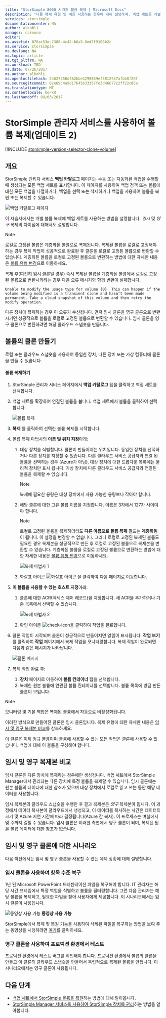 ```yaml
---
title: "StorSimple 8000 시리즈 볼륨 복제 | Microsoft Docs"
description: "다른 복제 유형 및 이를 사용하는 경우에 대해 설명하며, 백업 세트를 개별 볼륨 복제에 사용하는 방법에 대해 설명합니다."
services: storsimple
documentationcenter: NA
author: alkohli
manager: carmonm
editor: 
ms.assetid: 070ac53e-7388-4c48-b8a5-8ed7f9108b2c
ms.service: storsimple
ms.devlang: NA
ms.topic: article
ms.tgt_pltfrm: NA
ms.workload: TBD
ms.date: 07/26/2017
ms.author: alkohli
ms.openlocfilehash: 2b627250df62bbe3299869ef3812947afbb8f29f
ms.sourcegitcommit: 02e69c4a9d17645633357fe3d46677c2ff22c85a
ms.translationtype: MT
ms.contentlocale: ko-KR
ms.lasthandoff: 08/03/2017
---
```

# <a name="use-the-storsimple-manager-service-to-clone-a-volume-update-2"></a>StorSimple 관리자 서비스를 사용하여 볼륨 복제(업데이트 2)
[!INCLUDE [storsimple-version-selector-clone-volume](../../includes/storsimple-version-selector-clone-volume.md)]

## <a name="overview"></a>개요
StorSimple 관리자 서비스 **백업 카탈로그** 페이지는 수동 또는 자동화된 백업을 수행할 때 생성되는 모든 백업 세트를 표시합니다. 이 페이지를 사용하여 백업 정책 또는 볼륨에 대한 모든 백업을 나열하거나, 백업을 선택 또는 삭제하거나 백업을 사용하여 볼륨을 복원 또는 복제할 수 있습니다.

![백업 카탈로그 페이지](./media/storsimple-clone-volume-u2/backupCatalog.png)  

이 자습서에서는 개별 볼륨 복제에 백업 세트를 사용하는 방법을 설명합니다. *임시* 및 *영구* 복제의 차이점에 대해서도 설명합니다.

> [!NOTE]
> 로컬로 고정된 볼륨은 계층화된 볼륨으로 복제됩니다. 복제된 볼륨을 로컬로 고정해야 하는 경우 복제 작업이 성공적으로 완료된 후 클론을 로컬로 고정된 볼륨으로 변환할 수 있습니다. 계층화된 볼륨을 로컬로 고정된 볼륨으로 변환하는 방법에 대한 자세한 내용은 [볼륨 유형 변경](storsimple-manage-volumes-u2.md#change-the-volume-type)으로 이동하세요.
> 
> 복제 후(여전히 임시 클론일 경우) 즉시 복제된 볼륨을 계층화된 볼륨에서 로컬로 고정된 볼륨으로 변환시키려는 경우 다음 오류 메시지와 함께 변환이 실패합니다.
> 
> `Unable to modify the usage type for volume {0}. This can happen if the volume being modified is a transient clone and hasn’t been made permanent. Take a cloud snapshot of this volume and then retry the modify operation.` 
> 
> 다른 장치에 복제하는 경우 이 오류가 수신됩니다. 먼저 임시 클론을 영구 클론으로 변환시키면 성공적으로 볼륨을 로컬로 고정된 볼륨으로 변환할 수 있습니다. 임시 클론을 영구 클론으로 변환하려면 해당 클라우드 스냅숏을 만듭니다.
> 
> 

## <a name="create-a-clone-of-a-volume"></a>볼륨의 클론 만들기
로컬 또는 클라우드 스냅숏을 사용하여 동일한 장치, 다른 장치 또는 가상 컴퓨터에 클론을 만들 수 있습니다.

#### <a name="to-clone-a-volume"></a>볼륨 복제하기
1. StorSimple 관리자 서비스 페이지에서 **백업 카탈로그** 탭을 클릭하고 백접 세트를 선택합니다.
2. 백업 세트를 확장하여 연결된 볼륨을 봅니다. 백업 세트에서 볼륨을 클릭하여 선택합니다.
   
     ![볼륨 복제](./media/storsimple-clone-volume-u2/CloneVol.png) 
3. **복제** 를 클릭하여 선택한 볼륨 복제를 시작합니다.
4. 볼륨 복제 마법사의 **이름 및 위치 지정**아래:
   
   1. 대상 장치를 식별합니다. 클론이 만들어지는 위치입니다. 동일한 장치를 선택하거나 다른 장치를 지정할 수 있습니다. 다른 클라우드 서비스 공급자와 연결 된 볼륨을 선택하는 경우 (Azure가 아님), 대상 장치에 대한 드롭다운 목록에는 물리적 장치만 표시 됩니다. 가상 장치에 다른 클라우드 서비스 공급자와 연결된 볼륨을 복제할 수 없습니다.
      
      > [!NOTE]
      > 복제에 필요한 용량은 대상 장치에서 사용 가능한 용량보다 작아야 합니다.
      > 
      > 
   2. 해당 클론에 대한 고유 볼륨 이름을 지정합니다. 이름은 3자에서 127자 사이여야 합니다. 
      
      > [!NOTE]
      > 로컬로 고정된 볼륨을 복제하더라도 **다른 이름으로 볼륨 복제** 필드는 **계층화됨**이 됩니다. 이 설정을 변경할 수 없습니다. 그러나 로컬로 고정된 복제된 볼륨도 필요한 경우 복제본을 성공적으로 만든 후 로컬로 고정된 볼륨으로 복제본을 변환할 수 있습니다. 계층화된 볼륨을 로컬로 고정된 볼륨으로 변환하는 방법에 대한 자세한 내용은 [볼륨 유형 변경](storsimple-manage-volumes-u2.md#change-the-volume-type)으로 이동하세요.
      > 
      > 
      
        ![복제 마법사 1](./media/storsimple-clone-volume-u2/clone1.png) 
   3. 화살표 아이콘 ![화살표 아이콘](./media/storsimple-clone-volume-u2/HCS_ArrowIcon.png) 을 클릭하여 다음 페이지로 이동합니다.
5. **이 볼륨을 사용할 수 있는 호스트 지정**아래:
   
   1. 클론에 대한 ACR(액세스 제어 레코드)을 지정합니다. 새 ACR을 추가하거나 기존 목록에서 선택할 수 있습니다.
      
        ![복제 마법사 2](./media/storsimple-clone-volume-u2/clone2.png) 
   2. 확인 아이콘 ![check-icon](./media/storsimple-clone-volume-u2/HCS_CheckIcon.png)을 클릭하여 작업을 완료합니다.
6. 클론 작업이 시작되며 클론이 성공적으로 만들어지면 알림이 표시됩니다. **작업 보기**를 클릭하여 **작업** 페이지에서 복제 작업을 모니터링합니다. 복제 작업이 완료되면 다음과 같은 메시지가 나타납니다.
   
    ![클론 메시지](./media/storsimple-clone-volume-u2/CloneMsg.png) 
7. 복제 작업 완료 후:
   
   1. **장치** 페이지로 이동하여 **볼륨 컨테이너** 탭을 선택합니다. 
   2. 복제한 원본 볼륨에 연관된 볼륨 컨테이너를 선택합니다. 볼륨 목록에 방금 만든 클론이 보입니다.

> [!NOTE]
> 모니터링 및 기본 백업은 복제된 볼륨에서 자동으로 비활성화됩니다.
> 
> 

이러한 방식으로 만들어진 클론은 임시 클론입니다. 복제 유형에 대한 자세한 내용은 [임시 및 영구 복제본 비교](#transient-vs-permanent-clones)를 참조하세요.

이 클론은 이제 정규 볼륨이며 볼륨에 사용할 수 있는 모든 작업은 클론에 사용할 수 있습니다. 백업에 대해 이 볼륨을 구성해야 합니다.

## <a name="transient-vs-permanent-clones"></a>임시 및 영구 복제본 비교
임시 클론은 다른 장치에 복제하는 경우에만 생성됩니다. 백업 세트에서 StorSimple Manager에서 관리되는 다른 장치에 특정 볼륨을 복제할 수 있습니다. 임시 클론에는 원본 볼륨의 데이터에 대한 참조가 있으며 대상 장치에서 로컬로 읽고 쓰는 동안 해당 데이터를 사용합니다. 

임시 복제본의 클라우드 스냅숏을 수행한 후 결과 복제본은 *영구* 복제본이 됩니다. 이 과정에서 데이터 복사본이 클라우드에서 생성되고, 이 데이터를 복사하는 시간은 데이터의 크기 및 Azure 지연 시간에 따라 결정됩니다(Azure 간 복사). 이 프로세스는 며칠에서 몇 주까지 걸릴 수 있습니다. 임시 클론은 이러한 측면에서 영구 클론이 되며, 복제된 원본 볼륨 데이터에 대한 참조가 없습니다. 

## <a name="scenarios-for-transient-and-permanent-clones"></a>임시 및 영구 클론에 대한 시나리오
다음 섹션에서는 임시 및 영구 클론을 사용할 수 있는 예제 상황에 대해 설명합니다.

### <a name="item-level-recovery-with-a-transient-clone"></a>임시 클론을 사용하여 항목 수준 복구
1년 된 Microsoft PowerPoint 프레젠테이션 파일을 복구해야 합니다. IT 관리자는 해당 시간 프레임에서 특정 백업을 식별하고 볼륨을 필터링합니다. 그런 다음 관리자는 해당 볼륨을 복제하고, 필요한 파일을 찾아 사용자에게 제공합니다. 이 시나리오에서는 임시 클론이 사용됩니다. 

![동영상 사용 가능](./media/storsimple-clone-volume-u2/Video_icon.png) **동영상 사용 가능**

StorSimple에서 복제 및 복원 기능을 사용하여 삭제된 파일을 복구하는 방법을 보여 주는 동영상을 시청하려면 [여기](https://azure.microsoft.com/documentation/videos/storsimple-recover-deleted-files-with-storsimple/)를 클릭하세요.

### <a name="testing-in-the-production-environment-with-a-permanent-clone"></a>영구 클론을 사용하여 프로덕션 환경에서 테스트
프로덕션 환경에서 테스트 버그를 확인해야 합니다. 프로덕션 환경에서 볼륨의 클론을 만들고 이 클론의 클라우드 스냅숏을 만들어서 독립적으로 복제된 볼륨을 만듭니다. 이 시나리오에서는 영구 클론이 사용됩니다.  

## <a name="next-steps"></a>다음 단계
* [백업 세트에서 StorSimple 볼륨을 복원](storsimple-restore-from-backup-set-u2.md)하는 방법에 대해 알아봅니다.
* [StorSimple Manager 서비스를 사용하여 StorSimple 장치를 관리](storsimple-manager-service-administration.md)하는 방법을 알아봅니다.


